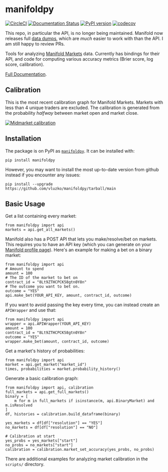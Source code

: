 # manifoldpy
[![CircleCI](https://circleci.com/gh/vluzko/manifoldpy.svg?style=shield)](https://circleci.com/gh/vluzko/manifoldpy)
[![Documentation Status](https://readthedocs.org/projects/manifold-markets-python/badge/?version=latest)](https://manifold-markets-python.readthedocs.io/en/latest/?badge=latest)
[![PyPI version](https://badge.fury.io/py/manifoldpy.svg)](https://badge.fury.io/py/manifoldpy)
[![codecov](https://codecov.io/gh/vluzko/manifoldpy/branch/main/graph/badge.svg?token=1NRQKLP6IY)](https://codecov.io/gh/vluzko/manifoldpy)

This repo, in particular the API, is no longer being maintained. Manifold now releases full [data dumps](https://docs.manifold.markets/api#trade-history-dumps), which are *much* easier to work with than the API. I am still happy to review PRs.

Tools for analyzing [Manifold Markets](https://manifold.markets/home) data. Currently has bindings for their API, and code for computing various accuracy metrics (Brier score, log score, calibration).


[Full Documentation](https://manifold-markets-python.readthedocs.io/en/latest/).

## Calibration
This is the most recent calibration graph for Manifold Markets. Markets with less than 4 unique traders are excluded. The calibration is generated from the probability *halfway* between market open and market close.

[![Midmarket calibration](https://github.com/vluzko/manifoldpy/blob/main/docs/midway_calibration.png)](https://github.com/vluzko/manifoldpy/blob/main/docs/midway_calibration.png)

## Installation
The package is on PyPI as [`manifoldpy`](https://pypi.org/project/manifoldpy/). It can be installed with:
```
pip install manifoldpy
```

However, you may want to install the most up-to-date version from github instead if you encounter any issues: 
```
pip install --upgrade https://github.com/vluzko/manifoldpy/tarball/main
```

## Basic Usage
Get a list containing every market:
```
from manifoldpy import api
markets = api.get_all_markets()
```

Manifold also has a POST API that lets you make/resolve/bet on markets. This requires you to have an API key (which you can generate on your [Manifold profile page](https://manifold.markets/profile)). Here's an example for making a bet on a binary market:
```
from manifoldpy import api
# Amount to spend
amount = 100
# The ID of the market to bet on
contract_id = "8Lt9ZTHCPCK58gtn0Y8n"
# The outcome you want to bet on.
outcome = "YES"
api.make_bet(YOUR_API_KEY, amount, contract_id, outcome)
```
If you want to avoid passing the key every time, you can instead create an `APIWrapper` and use that:
```
from manifoldpy import api
wrapper = api.APIWrapper(YOUR_API_KEY)
amount = 100
contract_id = "8Lt9ZTHCPCK58gtn0Y8n"
outcome = "YES"
wrapper.make_bet(amount, contract_id, outcome)
```

Get a market's history of probabilities:
```
from manifoldpy import api
market = api.get_market("market_id")
times, probabilities = market.probability_history()
```

Generate a basic calibration graph:
```
from manifoldpy import api, calibration
full_markets = api.get_full_markets()
binary = [
    m for m in full_markets if isinstance(m, api.BinaryMarket) and m.isResolved
]
df, histories = calibration.build_dataframe(binary)

yes_markets = df[df["resolution"] == "YES"]
no_markets = df[df["resolution"] == "NO"]

# Calibration at start
yes_probs = yes_markets["start"]
no_probs = no_markets["start"]
calibration = calibration.market_set_accuracy(yes_probs, no_probs)
```

There are additional examples for analyzing market calibration in the `scripts/` directory.
